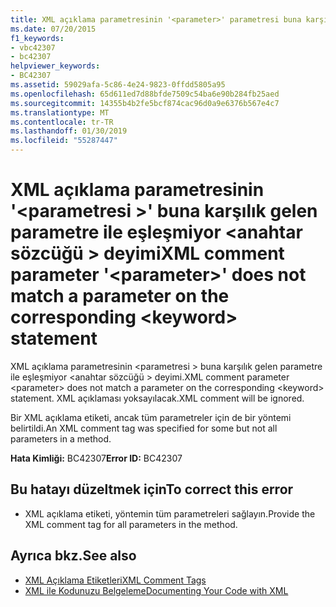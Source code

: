 ```yaml
---
title: XML açıklama parametresinin '<parameter>' parametresi buna karşılık gelen eşleşmiyor <keyword> deyimi
ms.date: 07/20/2015
f1_keywords:
- vbc42307
- bc42307
helpviewer_keywords:
- BC42307
ms.assetid: 59029afa-5c86-4e24-9823-0ffdd5805a95
ms.openlocfilehash: 65d611ed7d88bfde7509c54ba6e90b284fb25aed
ms.sourcegitcommit: 14355b4b2fe5bcf874cac96d0a9e6376b567e4c7
ms.translationtype: MT
ms.contentlocale: tr-TR
ms.lasthandoff: 01/30/2019
ms.locfileid: "55287447"
---
```

# <a name="xml-comment-parameter-parameter-does-not-match-a-parameter-on-the-corresponding-keyword-statement"></a><span data-ttu-id="03dbe-102">XML açıklama parametresinin '\<parametresi >' buna karşılık gelen parametre ile eşleşmiyor \<anahtar sözcüğü > deyimi</span><span class="sxs-lookup"><span data-stu-id="03dbe-102">XML comment parameter '\<parameter>' does not match a parameter on the corresponding \<keyword> statement</span></span>
<span data-ttu-id="03dbe-103">XML açıklama parametresinin \<parametresi > buna karşılık gelen parametre ile eşleşmiyor \<anahtar sözcüğü > deyimi.</span><span class="sxs-lookup"><span data-stu-id="03dbe-103">XML comment parameter \<parameter> does not match a parameter on the corresponding \<keyword> statement.</span></span> <span data-ttu-id="03dbe-104">XML açıklaması yoksayılacak.</span><span class="sxs-lookup"><span data-stu-id="03dbe-104">XML comment will be ignored.</span></span>  
  
 <span data-ttu-id="03dbe-105">Bir XML açıklama etiketi, ancak tüm parametreler için de bir yöntemi belirtildi.</span><span class="sxs-lookup"><span data-stu-id="03dbe-105">An XML comment tag was specified for some but not all parameters in a method.</span></span>  
  
 <span data-ttu-id="03dbe-106">**Hata Kimliği:** BC42307</span><span class="sxs-lookup"><span data-stu-id="03dbe-106">**Error ID:** BC42307</span></span>  
  
## <a name="to-correct-this-error"></a><span data-ttu-id="03dbe-107">Bu hatayı düzeltmek için</span><span class="sxs-lookup"><span data-stu-id="03dbe-107">To correct this error</span></span>  
  
-   <span data-ttu-id="03dbe-108">XML açıklama etiketi, yöntemin tüm parametreleri sağlayın.</span><span class="sxs-lookup"><span data-stu-id="03dbe-108">Provide the XML comment tag for all parameters in the method.</span></span>  
  
## <a name="see-also"></a><span data-ttu-id="03dbe-109">Ayrıca bkz.</span><span class="sxs-lookup"><span data-stu-id="03dbe-109">See also</span></span>
- [<span data-ttu-id="03dbe-110">XML Açıklama Etiketleri</span><span class="sxs-lookup"><span data-stu-id="03dbe-110">XML Comment Tags</span></span>](../../visual-basic/language-reference/xmldoc/index.md)
- [<span data-ttu-id="03dbe-111">XML ile Kodunuzu Belgeleme</span><span class="sxs-lookup"><span data-stu-id="03dbe-111">Documenting Your Code with XML</span></span>](../../visual-basic/programming-guide/program-structure/documenting-your-code-with-xml.md)
